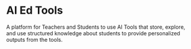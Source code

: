 # AI Ed Tools

A platform for Teachers and Students to use AI Tools that store, explore, and use structured knowledge about students
to provide personalized outputs from the tools.
